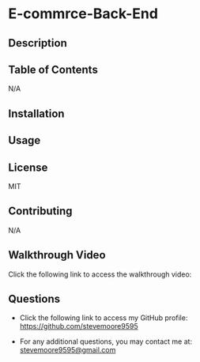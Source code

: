 # E-commrce-Back-End

## Description



  ## Table of Contents

  N/A

  ## Installation

  

  ## Usage

  

  ## License

  MIT

  ## Contributing

  N/A

  ## Walkthrough Video
  
  Click the following link to access the walkthrough video: 

  ## Questions

  - Click the following link to access my GitHub profile: https://github.com/stevemoore9595
  
  - For any additional questions, you may contact me at: stevemoore9595@gmail.com